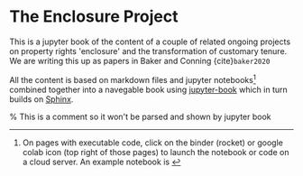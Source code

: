 # The Enclosure Project


This is a jupyter book of the content of a couple of related ongoing projects on property rights 'enclosure' and the transformation of customary tenure.  We are writing this up as papers in Baker and Conning {cite}`baker2020`

All the content is based on markdown files and jupyter notebooks[^footn] combined together into a navegable book using [jupyter-book](https://jupyterbook.org/intro.html) which in turn builds on [Sphinx](https://www.sphinx-doc.org/en/master/).



% This is a comment so it won't be parsed and shown by jupyter book

[^footn]: On pages with executable code, click on the binder (rocket) or google colab icon (top right of those pages) to launch the notebook or code on a cloud server. An example notebook is  [](./notebooks/enclosure_model.ipynb)
